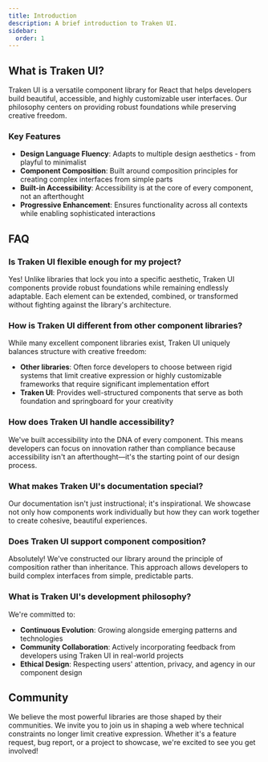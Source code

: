 ```yaml
---
title: Introduction
description: A brief introduction to Traken UI.
sidebar:
  order: 1
---
```


## What is Traken UI?

Traken UI is a versatile component library for React that helps developers build beautiful, accessible, and highly customizable user interfaces. Our philosophy centers on providing robust foundations while preserving creative freedom.

### Key Features

- **Design Language Fluency**: Adapts to multiple design aesthetics - from playful to minimalist
- **Component Composition**: Built around composition principles for creating complex interfaces from simple parts
- **Built-in Accessibility**: Accessibility is at the core of every component, not an afterthought
- **Progressive Enhancement**: Ensures functionality across all contexts while enabling sophisticated interactions

## FAQ

### Is Traken UI flexible enough for my project?

Yes! Unlike libraries that lock you into a specific aesthetic, Traken UI components provide robust foundations while remaining endlessly adaptable. Each element can be extended, combined, or transformed without fighting against the library's architecture.

### How is Traken UI different from other component libraries?

While many excellent component libraries exist, Traken UI uniquely balances structure with creative freedom:

- **Other libraries**: Often force developers to choose between rigid systems that limit creative expression or highly customizable frameworks that require significant implementation effort
- **Traken UI**: Provides well-structured components that serve as both foundation and springboard for your creativity

### How does Traken UI handle accessibility?

We've built accessibility into the DNA of every component. This means developers can focus on innovation rather than compliance because accessibility isn't an afterthought—it's the starting point of our design process.

### What makes Traken UI's documentation special?

Our documentation isn't just instructional; it's inspirational. We showcase not only how components work individually but how they can work together to create cohesive, beautiful experiences.

### Does Traken UI support component composition?

Absolutely! We've constructed our library around the principle of composition rather than inheritance. This approach allows developers to build complex interfaces from simple, predictable parts.

### What is Traken UI's development philosophy?

We're committed to:

- **Continuous Evolution**: Growing alongside emerging patterns and technologies
- **Community Collaboration**: Actively incorporating feedback from developers using Traken UI in real-world projects
- **Ethical Design**: Respecting users' attention, privacy, and agency in our component design

## Community

We believe the most powerful libraries are those shaped by their communities. We invite you to join us in shaping a web where technical constraints no longer limit creative expression. Whether it's a feature request, bug report, or a project to showcase, we're excited to see you get involved!
